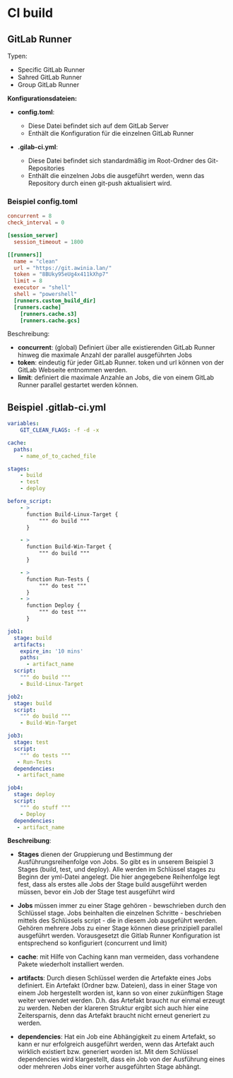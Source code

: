 # CI build

## GitLab Runner

Typen:

* Specific GitLab Runner
* Sahred GitLab Runner
* Group GitLab Runner

**Konfigurationsdateien:**

* **config.toml**: 

  * Diese Datei befindet sich auf dem GitLab Server
  * Enthält die Konfiguration für die einzelnen GitLab Runner

* **.gilab-ci.yml**:

  * Diese Datei befindet sich standardmäßig im Root-Ordner des Git-Repositories
  * Enthält die einzelnen Jobs die ausgeführt werden, wenn das Repository durch einen git-push aktualisiert wird.

### Beispiel config.toml

``` toml
concurrent = 8
check_interval = 0

[session_server]
  session_timeout = 1800

[[runners]]
  name = "clean"
  url = "https://git.awinia.lan/"
  token = "8BUky95eUg4x411kXhp7"
  limit = 8
  executor = "shell"
  shell = "powershell"
  [runners.custom_build_dir]
  [runners.cache]
    [runners.cache.s3]
    [runners.cache.gcs]
```

Beschreibung:

* **concurrent**: (global) Definiert über alle existierenden GitLab Runner hinweg die maximale Anzahl der parallel ausgeführten Jobs
* **token**: eindeutig für jeder GitLab Runner. token und url können von der GitLab Webseite entnommen werden.
* **limit**: definiert die maximale Anzahle an Jobs, die von einem GitLab Runner parallel gestartet werden können.

## Beispiel .gitlab-ci.yml

``` yml
variables:
    GIT_CLEAN_FLAGS: -f -d -x

cache:
  paths:
    - name_of_to_cached_file

stages:
    - build
    - test
    - deploy

before_script:
    - >
      function Build-Linux-Target {
          """ do build """
      }

    - >
      function Build-Win-Target {
          """ do build """
      }

    - >
      function Run-Tests {
          """ do test """
      }
    - >
      function Deploy {
          """ do test """
      }

job1:
  stage: build
  artifacts:
    expire_in: '10 mins'
    paths:
      - artifact_name
  script:
    """ do build """
    - Build-Linux-Target

job2:
  stage: build
  script:
    """ do build """
    - Build-Win-Target

job3:
  stage: test
  script:
    """ do tests """
   - Run-Tests
  dependencies:
   - artifact_name

job4:
  stage: deploy
  script:
    """ do stuff """
    - Deploy
  dependencies:
   - artifact_name
```

**Beschreibung**:

* **Stages** dienen der Gruppierung und Bestimmung der Ausführungsreihenfolge von Jobs. So gibt es in unserem Beispiel 3 Stages (build, test, und deploy). Alle werden im Schlüssel stages zu Beginn der yml-Datei angelegt. Die hier angegebene Reihenfolge legt fest, dass als erstes alle Jobs der Stage build ausgeführt werden müssen, bevor ein Job der Stage test ausgeführt wird

* **Jobs** müssen immer zu einer Stage gehören - bewschrieben durch den Schlüssel stage. Jobs beinhalten die einzelnen Schritte - beschrieben mittels des Schlüssels script - die in diesem Job ausgeführt werden.
Gehören mehrere Jobs zu einer Stage können diese prinzipiell parallel ausgeführt werden. Vorausgesetzt die Gitlab Runner Konfiguration ist entsprechend so konfiguriert (concurrent und limit)
* **cache**: mit Hilfe von Caching kann man vermeiden, dass vorhandene Pakete wiederholt installiert werden.
* **artifacts**: Durch diesen Schlüssel werden die Artefakte eines Jobs 
definiert. Ein Artefakt (Ordner bzw. Dateien), dass in einer Stage von einem Job hergestellt worden ist, kann so von einer zukünftigen Stage weiter verwendet werden. D.h. das Artefakt braucht nur einmal erzeugt zu werden. Neben der klareren Struktur ergibt sich auch hier eine Zeitersparnis, denn das Artefakt braucht nicht erneut generiert zu werden.
* **dependencies**: Hat ein Job eine Abhängigkeit zu einem Artefakt, so kann er nur erfolgreich ausgeführt werden, wenn das Artefakt auch wirklich existiert bzw. generiert worden ist. Mit dem Schlüssel dependencies wird klargestellt, dass ein Job von der Ausführung eines oder mehreren Jobs einer vorher ausgeführten Stage abhängt.
